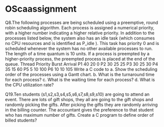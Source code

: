 # OScaassignment

Q8.The following processes are being scheduled using a preemptive, round robin scheduling
algorithm. Each process is assigned a numerical priority, with a higher number indicating
a higher relative priority. In addition to the processes listed below, the system also has an
idle task (which consumes no CPU resources and is identified as P_idle ). This task has
priority 0 and is scheduled whenever the system has no other available processes to run.
The length of a time quantum is 10 units. If a process is preempted by a higher-priority
process, the preempted process is placed at the end of the queue.
Thread Priority Burst Arrival
P1 40 20 0
P2 30 25 25
P3 30 25 30
P4 35 15 60
P5 5 10 100
P6 10 10 105
Write a C code to
a. Show the scheduling order of the processes using a Gantt chart.
b. What is the turnaround time for each process?
c. What is the waiting time for each process?
d. What is the CPU utilization rate?

Q19.Ten students (s1,s2,s3,s4,s5,s6,s7,s8,s9,s10) are going to attend an event. There are lots
of gift shops, they all are going to the gift shops and randomly picking the gifts. After
picking the gifts they are randomly arriving in the billing counter. The accountant gives
the preference to that student who has maximum number of gifts. Create a C program to
define order of billed students?
